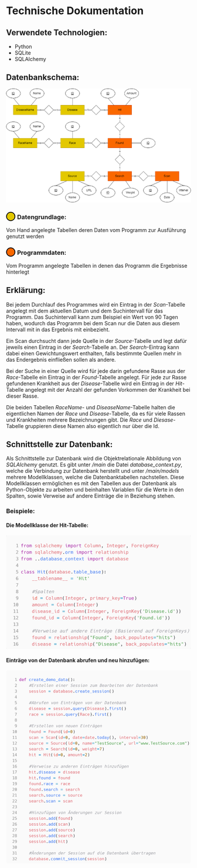 # Technische Dokumentation

## Verwendete Technologien:
<ul>
    <li>Python</li>
    <li>SQLite</li>
    <li>SQLAlchemy</li>
</ul>

## Datenbankschema:

![Datenbankschema](Bilder/Datenbank_Entwurf_Englisch_2.png)

### <div style="border: 2px solid black; background-color: #E3C800; height: 21px;border-radius:50%; width: 21px; display: inline-block; margin-right: 5px; margin-bottom: -5px;"></div>Datengrundlage:
Von Hand angelegte Tabellen deren Daten vom Programm zur Ausführung genutzt werden

### <div style="border: 2px solid black; background-color: #FA6800; height: 21px;border-radius:50%; width: 21px; display: inline-block; margin-right: 5px; margin-bottom: -5px;"></div>Programmdaten:
Vom Programm angelegte Tabellen in denen das Programm die Ergebnisse hinterlegt

## Erklärung:
Bei jedem Durchlauf des Programmes wird ein Eintrag in der <em>Scan</em>-Tabelle angelegt mit dem
aktuellen Datum und dem Suchintervall für das Programm. Das Suchintervall kann zum Beispiel ein
Wert von 90 Tagen haben, wodurch das Programm bei dem Scan nur die Daten aus diesem Intervall
mit in das Ergebnis mit einbezieht.<br>

Ein Scan durchsucht dann jede Quelle in der <em>Source</em>-Tabelle und legt dafür jeweils einen Eintrag in der
<em>Search</em>-Tabelle an. Der <em>Search</em>-Eintrag kann dabei einen Gewichtungswert enthalten, falls bestimmte
Quellen mehr in das Endergebnis einfließen sollen als andere.<br>

Bei der Suche in einer Quelle wird für jede darin gefundene Rasse aus der <em>Race</em>-Tabelle ein Eintrag in
der <em>Found</em>-Tabelle angelegt. Für jede zur Rasse gefundenen Krankheit aus der <em>Disease</em>-Tabelle wird
ein Eintrag in der <em>Hit</em>-Tabelle angelegt mit der Anzahl der gefunden Vorkommen der Krankheit bei
dieser Rasse.<br>

Die beiden Tabellen <em>RaceName</em>- und <em>DiseaseName</em>-Tabelle halten die eigentlichen Namen der <em>Race</em> und <em>Disease-</em>Tabelle, da es für viele Rassen und Krankheiten mehrere Bezeichnungen gibt. Die <em>Race</em> und <em>Diesase</em>-Tabelle gruppieren diese Namen also eigentlich nur über die Id.

## Schnittstelle zur Datenbank:
Als Schnittstelle zur Datenbank wird die Objektrelationale Abbildung von <em>SQLAlchemy</em> genutzt. Es gibt
unter <em>/main</em> die Datei <em>database_context.py</em>, welche die Verbindung zur Datenbank herstellt und
unter <em>/main/models</em> mehrere Modellklassen, welche die Datenbanktabellen nachstellen. Diese
Modellklassen ermöglichen es mit den Tabellen aus der Datenbank als Python-Objekte zu arbeiten
und beinhalten Variablen für die Werte in den Spalten, sowie Verweise auf andere Einträge die in
Beziehung stehen.

### Beispiele:
#### Die Modellklasse der Hit-Tabelle:
![Modellklasse](Bilder/Modellklasse_Hit.png)

#### Einträge von der Datenbank abrufen und neu hinzufügen:
![Datenbank](Bilder/Datenbank_Demo_Daten.png)